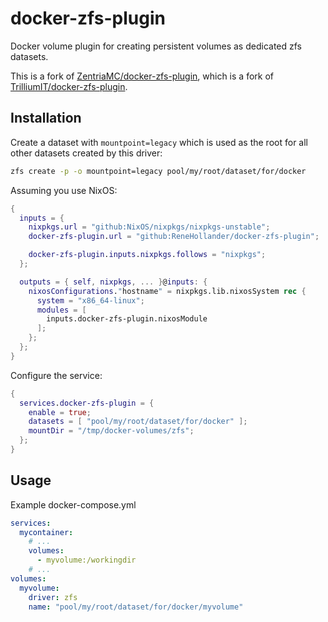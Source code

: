 # docker-zfs-plugin

Docker volume plugin for creating persistent volumes as dedicated zfs datasets.

This is a fork of [ZentriaMC/docker-zfs-plugin](https://github.com/ZentriaMC/docker-zfs-plugin), which is a fork of [TrilliumIT/docker-zfs-plugin](https://github.com/TrilliumIT/docker-zfs-plugin).

## Installation

Create a dataset with `mountpoint=legacy` which is used as the root for all other datasets created by this driver:
```sh
zfs create -p -o mountpoint=legacy pool/my/root/dataset/for/docker
```

Assuming you use NixOS:

```nix
{
  inputs = {
    nixpkgs.url = "github:NixOS/nixpkgs/nixpkgs-unstable";
    docker-zfs-plugin.url = "github:ReneHollander/docker-zfs-plugin";

    docker-zfs-plugin.inputs.nixpkgs.follows = "nixpkgs";
  };

  outputs = { self, nixpkgs, ... }@inputs: {
    nixosConfigurations."hostname" = nixpkgs.lib.nixosSystem rec {
      system = "x86_64-linux";
      modules = [
        inputs.docker-zfs-plugin.nixosModule
      ];
    };
  };
}
```

Configure the service:

```nix
{
  services.docker-zfs-plugin = {
    enable = true;
    datasets = [ "pool/my/root/dataset/for/docker" ];
    mountDir = "/tmp/docker-volumes/zfs";
  };
}
```

## Usage

Example docker-compose.yml

```yml
services:
  mycontainer:
    # ...
    volumes:
      - myvolume:/workingdir
    # ...
volumes:
  myvolume:
    driver: zfs
    name: "pool/my/root/dataset/for/docker/myvolume"
```
